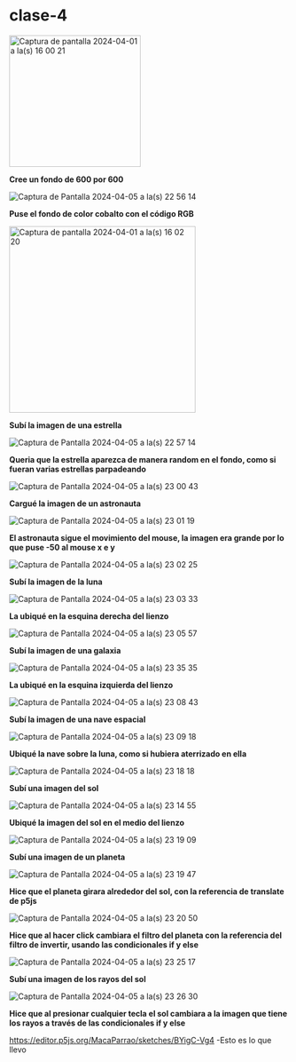 # clase-4

<img width="237" alt="Captura de pantalla 2024-04-01 a la(s) 16 00 21" src="https://github.com/MacaParrao/dis9034-2024-1/assets/163044952/4d45db9e-b820-4242-b92e-00667118433d">

**Cree un fondo de 600 por 600**

![Captura de Pantalla 2024-04-05 a la(s) 22 56 14](https://github.com/MacaParrao/dis9034-2024-1/assets/163044952/7b3c5ed9-b01f-4b26-8536-451b57fe3319)

**Puse el fondo de color cobalto con el código RGB**

<img width="336" alt="Captura de pantalla 2024-04-01 a la(s) 16 02 20" src="https://github.com/MacaParrao/dis9034-2024-1/assets/163044952/ffd4b2da-b45f-46a1-89df-efdddfcf3712">

**Subí la imagen de una estrella**

![Captura de Pantalla 2024-04-05 a la(s) 22 57 14](https://github.com/MacaParrao/dis9034-2024-1/assets/163044952/01dfeead-a0a8-4d81-88ec-9eb5bf68571c)

**Queria que la estrella aparezca de manera random en el fondo, como si fueran varias estrellas parpadeando**

![Captura de Pantalla 2024-04-05 a la(s) 23 00 43](https://github.com/MacaParrao/dis9034-2024-1/assets/163044952/2a4d8470-0bce-4594-aab2-0ad3928daaa7)

**Cargué la imagen de un astronauta**

![Captura de Pantalla 2024-04-05 a la(s) 23 01 19](https://github.com/MacaParrao/dis9034-2024-1/assets/163044952/d39de07f-ae2d-4b50-9f76-88a5b49e68a7)

**El astronauta sigue el movimiento del mouse, la imagen era grande por lo que puse -50 al mouse x e y**

![Captura de Pantalla 2024-04-05 a la(s) 23 02 25](https://github.com/MacaParrao/dis9034-2024-1/assets/163044952/d7bae091-2e9c-4354-8ac5-1a168240067c)

**Subí la imagen de la luna**

![Captura de Pantalla 2024-04-05 a la(s) 23 03 33](https://github.com/MacaParrao/dis9034-2024-1/assets/163044952/56ccca1b-ca7b-413b-b884-5b813098879c)

**La ubiqué en la esquina derecha del lienzo**

![Captura de Pantalla 2024-04-05 a la(s) 23 05 57](https://github.com/MacaParrao/dis9034-2024-1/assets/163044952/aa1140c4-a465-45dc-a521-6746ec91cfd3)

**Subí la imagen de una galaxia**

![Captura de Pantalla 2024-04-05 a la(s) 23 35 35](https://github.com/MacaParrao/dis9034-2024-1/assets/163044952/7a813ba2-b049-455c-85ab-85fa7c7832ec)

**La ubiqué en la esquina izquierda del lienzo**

![Captura de Pantalla 2024-04-05 a la(s) 23 08 43](https://github.com/MacaParrao/dis9034-2024-1/assets/163044952/7a838ec0-6bc0-4f99-b48f-6c3b685bbc9f)

**Subí la imagen de una nave espacial**

![Captura de Pantalla 2024-04-05 a la(s) 23 09 18](https://github.com/MacaParrao/dis9034-2024-1/assets/163044952/f6604e21-b7c7-4bd3-8915-7034f316662e)

**Ubiqué la nave sobre la luna, como si hubiera aterrizado en ella**

![Captura de Pantalla 2024-04-05 a la(s) 23 18 18](https://github.com/MacaParrao/dis9034-2024-1/assets/163044952/0c343c36-ad15-4ad1-bef3-3be0f5b17c6c)

**Subí una imagen del sol**

![Captura de Pantalla 2024-04-05 a la(s) 23 14 55](https://github.com/MacaParrao/dis9034-2024-1/assets/163044952/bfc7bab2-48c0-4a9c-b1dc-fef6665194ad)

**Ubiqué la imagen del sol en el medio del lienzo**

![Captura de Pantalla 2024-04-05 a la(s) 23 19 09](https://github.com/MacaParrao/dis9034-2024-1/assets/163044952/b523a963-5bb6-4380-bdc6-e67125a7b87c)

**Subí una imagen de un planeta**

![Captura de Pantalla 2024-04-05 a la(s) 23 19 47](https://github.com/MacaParrao/dis9034-2024-1/assets/163044952/1c46d9a1-0f97-423d-b3b0-01d11621a81f)

**Hice que el planeta girara alrededor del sol, con la referencia de translate de p5js**

![Captura de Pantalla 2024-04-05 a la(s) 23 20 50](https://github.com/MacaParrao/dis9034-2024-1/assets/163044952/f05e607c-fd72-4999-855b-ad7b57d5f9ca)

**Hice que al hacer click cambiara el filtro del planeta con la referencia del filtro de invertir, usando las condicionales if y else**

![Captura de Pantalla 2024-04-05 a la(s) 23 25 17](https://github.com/MacaParrao/dis9034-2024-1/assets/163044952/902d7559-c08f-471b-bae1-81a614768de2)

**Subí una imagen de los rayos del sol**

![Captura de Pantalla 2024-04-05 a la(s) 23 26 30](https://github.com/MacaParrao/dis9034-2024-1/assets/163044952/e5f1a856-fffc-44c3-827e-58698d680428)

**Hice que al presionar cualquier tecla el sol cambiara a la imagen que tiene los rayos a través de las condicionales if y else**











https://editor.p5js.org/MacaParrao/sketches/BYigC-Vg4
-Esto es lo que llevo




